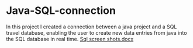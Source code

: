 # Java-SQL-connection
In this project I created a connection between a java project and a SQL travel database, enabling the user to create new data entries from java into the SQL database in real time. 
[Sql screen shots.docx](https://github.com/ntyblco/Java-SQL-connection/files/11221267/Sql.screen.shots.docx)
